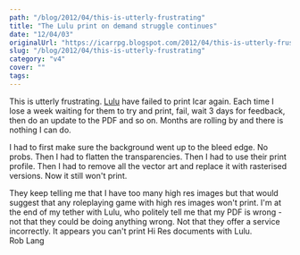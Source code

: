 ```yaml
---
path: "/blog/2012/04/this-is-utterly-frustrating"
title: "The Lulu print on demand struggle continues"
date: "12/04/03"
originalUrl: "https://icarrpg.blogspot.com/2012/04/this-is-utterly-frustrating.html"
slug: "/blog/2012/04/this-is-utterly-frustrating"
category: "v4"
cover: ""
tags:
---
```

This is utterly frustrating. [Lulu](http://www.icar.co.uk) have failed to print Icar again. Each time I lose a week waiting for them to try and print, fail, wait 3 days for feedback, then do an update to the PDF and so on. Months are rolling by and there is nothing I can do.  

I had to first make sure the background went up to the bleed edge. No probs. Then I had to flatten the transparencies. Then I had to use their print profile. Then I had to remove all the vector art and replace it with rasterised versions. Now it still won't print.  

They keep telling me that I have too many high res images but that would suggest that any roleplaying game with high res images won't print. I'm at the end of my tether with Lulu, who politely tell me that my PDF is wrong - not that they could be doing anything wrong. Not that they offer a service incorrectly. It appears you can't print Hi Res documents with Lulu.  
Rob Lang
